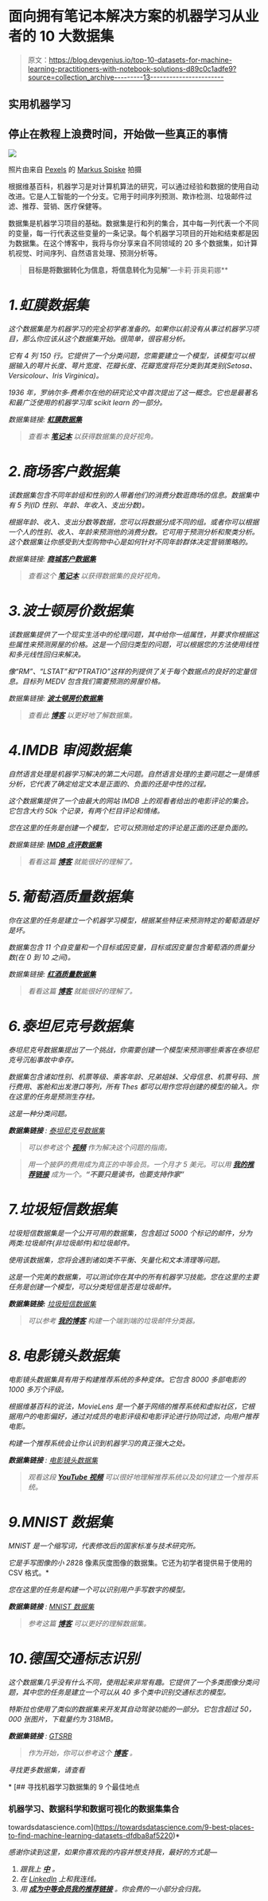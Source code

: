 # 面向拥有笔记本解决方案的机器学习从业者的 10 大数据集

> 原文：<https://blog.devgenius.io/top-10-datasets-for-machine-learning-practitioners-with-notebook-solutions-d89c0c1adfe9?source=collection_archive---------13----------------------->

## 实用机器学习

## 停止在教程上浪费时间，开始做一些真正的事情

![](img/55a6d1ca97d36385cf10ab45a1e8add2.png)

照片由来自 [Pexels](https://www.pexels.com/photo/dark-computer-green-software-225769/?utm_content=attributionCopyText&utm_medium=referral&utm_source=pexels) 的 [Markus Spiske](https://www.pexels.com/@markusspiske?utm_content=attributionCopyText&utm_medium=referral&utm_source=pexels) 拍摄

根据维基百科，机器学习是对计算机算法的研究，可以通过经验和数据的使用自动改进。它是人工智能的一个分支。它用于时间序列预测、欺诈检测、垃圾邮件过滤、推荐、营销、医疗保健等。

数据集是机器学习项目的基础。数据集是行和列的集合，其中每一列代表一个不同的变量，每一行代表这些变量的一条记录。每个机器学习项目的开始和结束都是因为数据集。在这个博客中，我将与你分享来自不同领域的 20 多个数据集，如计算机视觉、时间序列、自然语言处理、预测分析等。

> ****目标是将数据转化为信息，将信息转化为见解****”—卡莉·菲奥莉娜**

# *1.虹膜数据集*

*这个数据集是为机器学习的完全初学者准备的。如果你以前没有从事过机器学习项目，那么你应该从这个数据集开始。很简单，很容易分析。*

*它有 4 列 150 行。它提供了一个分类问题，您需要建立一个模型，该模型可以根据输入的萼片长度、萼片宽度、花瓣长度、花瓣宽度将花分类到其类别(Setosa、Versicolour、Iris Virginica)。*

*1936 年，罗纳尔多·费希尔在他的研究论文中首次提出了这一概念。它也是最著名和最广泛使用的机器学习库 scikit learn 的一部分。*

*数据集链接: [**虹膜数据集**](https://archive.ics.uci.edu/ml/datasets/Iris)*

> *查看本 [**笔记本**](https://www.kaggle.com/lalitharajesh/iris-dataset-exploratory-data-analysis) 以获得数据集的良好视角。*

# *2.商场客户数据集*

*该数据集包含不同年龄组和性别的人带着他们的消费分数逛商场的信息。数据集中有 5 列(ID 性别、年龄、年收入、支出分数)。*

*根据年龄、收入、支出分数等数据，您可以将数据分成不同的组。或者你可以根据一个人的性别、收入、年龄来预测他的消费分数。它可用于预测分析和聚类分析。这个数据集让你感受到大型购物中心是如何针对不同年龄群体决定营销策略的。*

*数据集链接: [**商城客户数据集**](https://www.kaggle.com/shwetabh123/mall-customers)*

> *查看这个 [**笔记本**](https://datauab.github.io/mall_segmentation/) 以获得数据集的良好视角。*

# *3.波士顿房价数据集*

*该数据集提供了一个现实生活中的伦理问题，其中给你一组属性，并要求你根据这些属性来预测房屋的价格。这是一个回归类型的问题，可以根据您的方法使用线性和多元线性回归来解决。*

*像“RM”、“LSTAT”和“PTRATIO”这样的列提供了关于每个数据点的良好的定量信息。目标列 MEDV 包含我们需要预测的房屋价格。*

*数据集链接: [**波士顿房价数据集**](https://www.kaggle.com/vikrishnan/boston-house-prices)*

> *查看此 [***博客***](https://towardsdatascience.com/machine-learning-project-predicting-boston-house-prices-with-regression-b4e47493633d) 以更好地了解数据集。*

# *4.IMDB 审阅数据集*

*自然语言处理是机器学习解决的第二大问题。自然语言处理的主要问题之一是情感分析，它代表了确定给定文本是正面的、负面的还是中性的过程。*

*这个数据集提供了一个由最大的网站 IMDB 上的观看者给出的电影评论的集合。它包含大约 50k 个记录，有两个栏目评论和情绪。*

*您在这里的任务是创建一个模型，它可以预测给定的评论是正面的还是负面的。*

*数据集链接: [**IMDB 点评数据集**](https://www.kaggle.com/lakshmi25npathi/imdb-dataset-of-50k-movie-reviews)*

> *看看这篇 [***博客***](https://towardsdatascience.com/imdb-reviews-or-8143fe57c825) 就能很好的理解了。*

# *5.葡萄酒质量数据集*

*你在这里的任务是建立一个机器学习模型，根据某些特征来预测特定的葡萄酒是好是坏。*

*数据集包含 11 个自变量和一个目标或因变量，目标或因变量包含葡萄酒的质量分数(在 0 到 10 之间)。*

*数据集链接: [**红酒质量数据集**](https://www.kaggle.com/uciml/red-wine-quality-cortez-et-al-2009)*

> *看看这篇 [***博客***](https://towardsdatascience.com/predicting-wine-quality-with-several-classification-techniques-179038ea6434) 就能很好的理解了。*

# *6.泰坦尼克号数据集*

*泰坦尼克号数据集提出了一个挑战，你需要创建一个模型来预测哪些乘客在泰坦尼克号沉船事故中幸存。*

*数据集包含诸如性别、机票等级、乘客年龄、兄弟姐妹、父母信息、机票号码、旅行费用、客舱和出发港口等列，所有 Thes 都可以用作您将创建的模型的输入。你在这里的任务是预测生存柱。*

*这是一种分类问题。*

***数据集链接** : [泰坦尼克号数据集](https://www.kaggle.com/c/titanic/overview)*

> *可以参考这个 [**视频**](https://www.youtube.com/watch?v=I3FBJdiExcg) 作为解决这个问题的指南。*

> *用一个披萨的费用成为真正的中等会员。一个月才 5 美元。可以用 [**我的推荐链接**](https://abhayparashar31.medium.com/membership) 成为一个。**“不要只是读书，也要支持作家”***

# *7.垃圾短信数据集*

*垃圾短信数据集是一个公开可用的数据集，包含超过 5000 个标记的邮件，分为两类:垃圾邮件(非垃圾邮件)和垃圾邮件。*

*使用该数据集，您将会遇到诸如类不平衡、矢量化和文本清理等问题。*

*这是一个完美的数据集，可以测试你在其中的所有机器学习技能。您在这里的主要任务是创建一个模型，可以分类短信是否是垃圾邮件。*

***数据集链接:** [垃圾短信数据集](https://www.kaggle.com/uciml/sms-spam-collection-dataset)*

> *可以参考 [**我的博客**](https://levelup.gitconnected.com/end-to-end-project-on-spam-classifier-from-training-to-deployment-fd9232cb1323) 构建一个端到端的垃圾邮件分类器。*

# *8.电影镜头数据集*

*电影镜头数据集具有用于构建推荐系统的多种变体。它包含 8000 多部电影的 1000 多万个评级。*

*根据维基百科的说法，MovieLens 是一个基于网络的推荐系统和虚拟社区，它根据用户的电影偏好，通过对成员的电影评级和电影评论进行协同过滤，向用户推荐电影。*

*构建一个推荐系统会让你认识到机器学习的真正强大之处。*

***数据集链接** : [电影镜头数据集](https://grouplens.org/datasets/movielens/)*

> *观看这段 [**YouTube 视频**](https://www.youtube.com/watch?v=XoTwndOgXBM) 可以很好地理解推荐系统以及如何建立一个推荐系统。*

# *9.MNIST 数据集*

*MNIST 是一个缩写词，代表修改后的国家标准与技术研究所。*

*它是手写图像的小 28*28 像素灰度图像的数据集。它还为初学者提供易于使用的 CSV 格式。*

*您在这里的任务是构建一个可以识别用户手写数字的模型。*

***数据集链接** : [MNIST 数据集](http://yann.lecun.com/exdb/mnist/)*

> *参考这篇 [**博客**](https://machinelearningmastery.com/how-to-develop-a-convolutional-neural-network-from-scratch-for-mnist-handwritten-digit-classification/) 可以更好的理解数据集。*

# *10.德国交通标志识别*

*这个数据集几乎没有什么不同，使用起来非常有趣。它提供了一个多类图像分类问题，其中您的任务是建立一个可以从 40 多个类中识别交通标志的模型。*

*特斯拉也使用了类似的数据集来开发其自动驾驶功能的一部分。它包含超过 50，000 张图片，下载量约为 318MB。*

***数据集链接** : [GTSRB](https://benchmark.ini.rub.de/)*

> *作为开始，你可以参考这个 [**博客**](https://towardsdatascience.com/my-tryst-with-deep-learning-german-traffic-data-set-with-keras-87970dfb18b7) 。*

*寻找更多数据集，请查看*

*[](https://towardsdatascience.com/9-best-places-to-find-machine-learning-datasets-dfdba8af5220) [## 寻找机器学习数据集的 9 个最佳地点

### 机器学习、数据科学和数据可视化的数据集集合

towardsdatascience.com](https://towardsdatascience.com/9-best-places-to-find-machine-learning-datasets-dfdba8af5220)* 

*感谢你读到这里，如果你喜欢我的内容并想支持我，最好的方式是—*

1.  *跟我上 [***中***](http://abhayparashar31.medium.com/) 。*
2.  *在 [*LinkedIn*](https://www.linkedin.com/in/abhay-parashar-328488185/) 上和我连线。*
3.  *用 [***成为中等会员我的推荐链接***](https://abhayparashar31.medium.com/membership) 。你会费的一小部分会归我。*